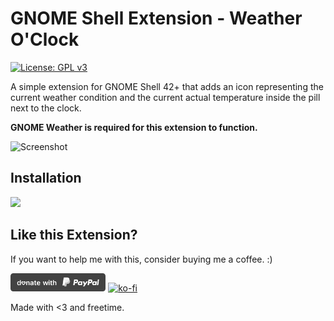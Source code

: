 # GNOME Shell Extension - Weather O'Clock

[![License: GPL v3](https://img.shields.io/badge/License-GPL%20v3-blue.svg)](https://www.gnu.org/licenses/gpl-3.0)

A simple extension for GNOME Shell 42+ that adds an icon representing the current weather condition and the current actual temperature inside the pill next to the clock.

<b>GNOME Weather is required for this extension to function.</b>

![Screenshot](data/screenshot.png)

## Installation

[<img src="data/get_it_on_gnome_extensions.png" height="100">](https://extensions.gnome.org/extension/5470/weather-oclock/)

## Like this Extension?

If you want to help me with this, consider buying me a coffee. :)

[<img src="https://raw.githubusercontent.com/CleoMenezesJr/flatline/1e3b5252c5955d8918a7751aea854a830616d696/other/promotion/badges/donate_paypal.svg" height=29px alt="Paypal donation">](https://www.paypal.com/donate/?hosted_button_id=7KDCH44AMMCS2)
[![ko-fi](https://ko-fi.com/img/githubbutton_sm.svg)](https://ko-fi.com/P5P2DSC5F)

Made with <3 and freetime.
